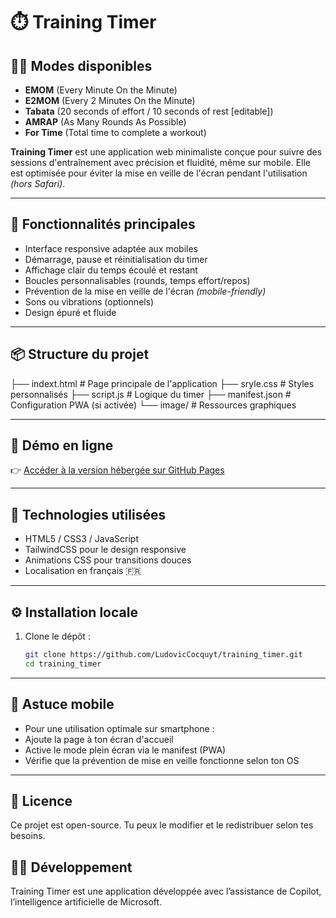 # ⏱️ Training Timer

## 🏋️‍♂️ Modes disponibles
- **EMOM** (Every Minute On the Minute)
- **E2MOM** (Every 2 Minutes On the Minute)
- **Tabata** (20 seconds of effort / 10 seconds of rest [editable])
- **AMRAP** (As Many Rounds As Possible)
- **For Time** (Total time to complete a workout)

**Training Timer** est une application web minimaliste conçue pour suivre des sessions d'entraînement avec précision et fluidité, même sur mobile. Elle est optimisée pour éviter la mise en veille de l'écran pendant l'utilisation *(hors Safari)*.

---

## 🚀 Fonctionnalités principales

- Interface responsive adaptée aux mobiles
- Démarrage, pause et réinitialisation du timer
- Affichage clair du temps écoulé et restant
- Boucles personnalisables (rounds, temps effort/repos)
- Prévention de la mise en veille de l'écran *(mobile-friendly)*
- Sons ou vibrations (optionnels)
- Design épuré et fluide

---

## 📦 Structure du projet
├── indext.html   # Page principale de l'application
├── sryle.css     # Styles personnalisés
├── script.js     # Logique du timer
├── manifest.json # Configuration PWA (si activée)
└── image/        # Ressources graphiques

---

## 🔗 Démo en ligne

👉 [Accéder à la version hébergée sur GitHub Pages](https://ludoviccocquyt.github.io/training_timer/)

---

## 🧰 Technologies utilisées

- HTML5 / CSS3 / JavaScript
- TailwindCSS pour le design responsive
- Animations CSS pour transitions douces
- Localisation en français 🇫🇷

---

## ⚙️ Installation locale

1. Clone le dépôt :
   ```bash
   git clone https://github.com/LudovicCocquyt/training_timer.git
   cd training_timer

---

## 📱 Astuce mobile
- Pour une utilisation optimale sur smartphone :
- Ajoute la page à ton écran d'accueil
- Active le mode plein écran via le manifest (PWA)
- Vérifie que la prévention de mise en veille fonctionne selon ton OS

---

## 📄 Licence
Ce projet est open-source. Tu peux le modifier et le redistribuer selon tes besoins.

## 🧑‍💻 Développement
Training Timer est une application développée avec l’assistance de Copilot, l’intelligence artificielle de Microsoft.


